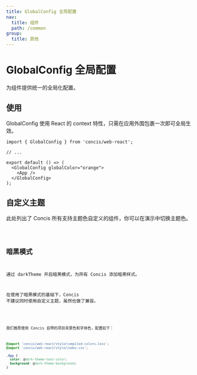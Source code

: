 ```yaml
---
title: GlobalConfig 全局配置
nav:
  title: 组件
  path: /common
group:
  title: 其他
---
```


# GlobalConfig 全局配置

为组件提供统一的全局化配置。

## 使用

GlobalConfig 使用 React 的 context 特性，只需在应用外围包裹一次即可全局生效。

```tsx pure
import { GlobalConfig } from 'concis/web-react';

// ...

export default () => (
  <GlobalConfig globalColor="orange">
    <App />
  </GlobalConfig>
);
```

## 自定义主题

此处列出了 Concis 所有支持主题色自定义的组件，你可以在演示中切换主题色。

<code src="./demos/index1.tsx"/>

## 暗黑模式

通过 darkTheme 开启暗黑模式，为所有 Concis 添加暗黑样式。

在使用了暗黑模式的基础下，Concis 不建议同时使用自定义主题，虽然也做了兼容。

<code src="./demos/index2.tsx"/>

我们推荐使用 Concis 自带的项目背景色和字体色，配置如下：

```css pure
@import 'concis/web-react/style/compiled-colors.less';
@import 'concis/web-react/style/index.css';

.App {
  color: @dark-theme-text-color;
  background: @dark-theme-background;
}
```

<API />
